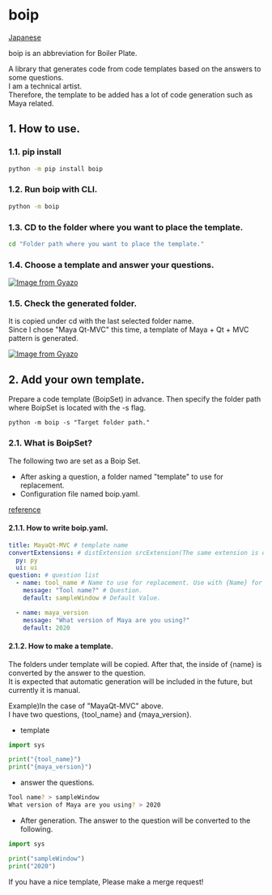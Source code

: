# boip
[Japanese](README_JP.md)

boip is an abbreviation for Boiler Plate.  

A library that generates code from code templates based on the answers to some questions.  
I am a technical artist.  
Therefore, the template to be added has a lot of code generation such as Maya related.  


## 1. How to use.
### 1.1. pip install
```bash
python -m pip install boip
```

### 1.2. Run boip with CLI.
```bash
python -m boip
```

### 1.3. CD to the folder where you want to place the template.
```bash
cd "Folder path where you want to place the template."
```

### 1.4. Choose a template and answer your questions.

[![Image from Gyazo](https://i.gyazo.com/b3127fecbe5af7ea40fdce9a09e86c25.gif)](https://gyazo.com/b3127fecbe5af7ea40fdce9a09e86c25)

### 1.5. Check the generated folder.
It is copied under cd with the last selected folder name.  
Since I chose "Maya Qt-MVC" this time, a template of Maya + Qt + MVC pattern is generated.  

[![Image from Gyazo](https://i.gyazo.com/fc49047b094d2d9dfe305da46ad30f0a.gif)](https://gyazo.com/fc49047b094d2d9dfe305da46ad30f0a)



## 2. Add your own template.
Prepare a code template (BoipSet) in advance.
Then specify the folder path where BoipSet is located with the -s flag.
```
python -m boip -s "Target folder path."
```

### 2.1. What is BoipSet?
The following two are set as a Boip Set.  
- After asking a question, a folder named "template" to use for replacement.  
- Configuration file named boip.yaml.  
  
[reference](https://github.com/InTack2/boip/tree/master/src/boip/preset)  

#### 2.1.1. How to write boip.yaml.
``` yaml
title: MayaQt-MVC # template name
convertExtensions: # distExtension srcExtension(The same extension is okay.)
  py: py
  ui: ui
question: # question list
  - name: tool_name # Name to use for replacement. Use with {Name} for stationery.
    message: "Tool name?" # Question.
    default: sampleWindow # Default Value.

  - name: maya_version
    message: "What version of Maya are you using?"
    default: 2020
```

#### 2.1.2. How to make a template.
The folders under template will be copied. After that, the inside of {name} is converted by the answer to the question.  
It is expected that automatic generation will be included in the future, but currently it is manual.  

Example)In the case of "MayaQt-MVC" above.  
I have two questions, {tool_name} and {maya_version}.

- template
```python:sample.py
import sys

print("{tool_name}")
print("{maya_version}")
```

- answer the questions.
```bash
Tool name? > sampleWindow
What version of Maya are you using? > 2020
```

- After generation.
The answer to the question will be converted to the following.  

```python:sample.py
import sys

print("sampleWindow")
print("2020")
```

If you have a nice template, Please make a merge request!